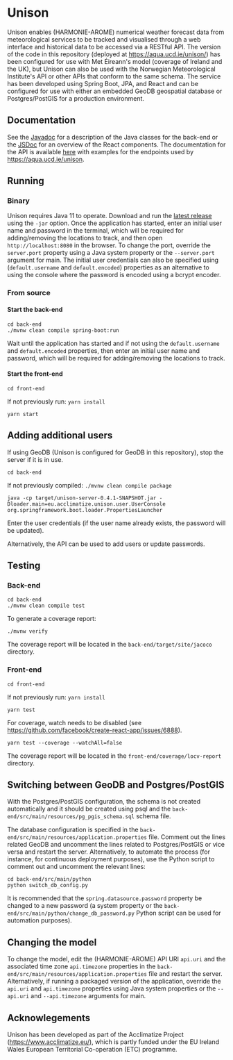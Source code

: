 # Unison
Unison enables (HARMONIE-AROME) numerical weather forecast data from meteorological services to be tracked and visualised through a web interface and historical data to be accessed via a RESTful API. The version of the code in this repository (deployed at https://aqua.ucd.ie/unison/) has been configured for use with Met Éireann's model (coverage of Ireland and the UK), but Unison can also be used with the Norwegian Meteorological Institute's API or other APIs that conform to the same schema. The service has been developed using Spring Boot, JPA, and React and can be configured for use with either an embedded GeoDB geospatial database or Postgres/PostGIS for a production environment.

## Documentation
See the [Javadoc](https://conormuldoon.github.io/unison/docs/back-end/) for a description of the Java classes for the back-end or the [JSDoc](https://conormuldoon.github.io/unison/docs/front-end/) for an overview of the React components. The documentation for the API is available [here](https://documenter.getpostman.com/view/3155829/SVtWvmRS) with examples for the endpoints used by https://aqua.ucd.ie/unison.

## Running

### Binary
Unison requires Java 11 to operate. Download and run the [latest release](https://github.com/conormuldoon/unison/releases/latest/) using the `-jar` option. Once the application has started, enter an initial user name and password in the terminal, which will be required for adding/removing the locations to track, and then open `http://localhost:8080` in the browser. To change the port, override the `server.port` property using a Java system property or the `--server.port` argument for main. The initial user credentials can also be specified using (`default.username` and `default.encoded`) properties as an alternative to using the console where the password is encoded using a bcrypt encoder.

### From source

#### Start the back-end

```
cd back-end
./mvnw clean compile spring-boot:run
```
Wait until the application has started and if not using the `default.username` and `default.encoded` properties, then enter an initial user name and password, which will be required for adding/removing the locations to track.

#### Start the front-end

```
cd front-end
```
If not previously run: `yarn install`
```
yarn start
```
## Adding additional users

If using GeoDB (Unison is configured for GeoDB in this repository), stop the server if it is in use.
```
cd back-end
```
If not previously compiled: `./mvnw clean compile package`
```
java -cp target/unison-server-0.4.1-SNAPSHOT.jar -Dloader.main=eu.acclimatize.unison.user.UserConsole org.springframework.boot.loader.PropertiesLauncher
```

Enter the user credentials (if the user name already exists, the password will be updated).

Alternatively, the API can be used to add users or update passwords.

## Testing

### Back-end
```
cd back-end
./mvnw clean compile test
```
To generate a coverage report:
```
./mvnw verify
```
The coverage report will be located in the `back-end/target/site/jacoco` directory.

### Front-end
```
cd front-end
```
If not previously run: `yarn install`
```
yarn test
```
For coverage, watch needs to be disabled (see https://github.com/facebook/create-react-app/issues/6888).
```
yarn test --coverage --watchAll=false
```
The coverage report will be located in the `front-end/coverage/locv-report` directory.

## Switching between GeoDB and Postgres/PostGIS

With the Postgres/PostGIS configuration, the schema is not created automatically and it should be created using psql and the `back-end/src/main/resources/pg_pgis_schema.sql` schema file.

The database configuration is specified in the `back-end/src/main/resources/application.properties` file. Comment out the lines related GeoDB and uncomment the lines related to Postgres/PostGIS or vice versa and restart the server. Alternatively, to automate the process (for instance, for continuous deployment purposes), use the Python script to comment out and uncomment the relevant lines:
```
cd back-end/src/main/python
python switch_db_config.py
```

It is recommended that the `spring.datasource.password` property be changed to a new password (a system property or the `back-end/src/main/python/change_db_password.py` Python script can be used for automation purposes). 

## Changing the model

To change the model, edit the (HARMONIE-AROME) API URI `api.uri` and the associated time zone `api.timezone` properties in the `back-end/src/main/resources/application.properties` file and restart the server. Alternatively, if running a packaged version of the application, override the `api.uri` and `api.timezone` properties using Java system properties or the `--api.uri` and `--api.timezone` arguments for main.

## Acknowlegements
Unison has been developed as part of the Acclimatize Project (https://www.acclimatize.eu/), which is partly funded under the EU Ireland Wales European Territorial Co-operation (ETC) programme.
